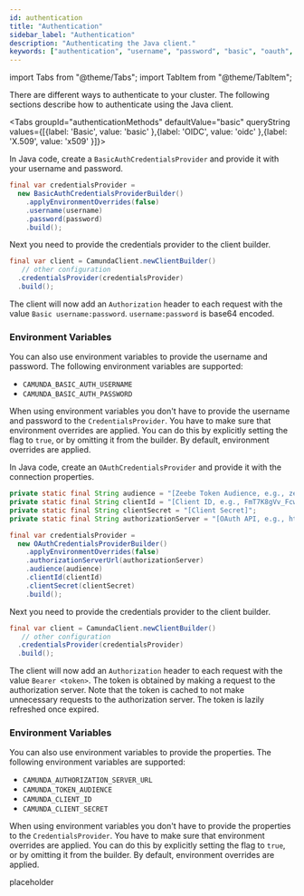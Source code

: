 ```yaml
---
id: authentication
title: "Authentication"
sidebar_label: "Authentication"
description: "Authenticating the Java client."
keywords: ["authentication", "username", "password", "basic", "oauth", "x509"]
---
```


import Tabs from "@theme/Tabs";
import TabItem from "@theme/TabItem";

There are different ways to authenticate to your cluster. The following sections describe how to authenticate using the Java client.

<Tabs groupId="authenticationMethods" defaultValue="basic" queryString values={[{label: 'Basic', value: 'basic' },{label: 'OIDC', value: 'oidc' },{label: 'X.509', value: 'x509' }]}>

<TabItem value="basic">

In Java code, create a `BasicAuthCredentialsProvider` and provide it with your username and password.

```java
final var credentialsProvider =
  new BasicAuthCredentialsProviderBuilder()
    .applyEnvironmentOverrides(false)
    .username(username)
    .password(password)
    .build();
```

Next you need to provide the credentials provider to the client builder.

```java
final var client = CamundaClient.newClientBuilder()
   // other configuration
  .credentialsProvider(credentialsProvider)
  .build();
```

The client will now add an `Authorization` header to each request with the value `Basic username:password`. `username:password`
is base64 encoded.

### Environment Variables

You can also use environment variables to provide the username and password. The following environment variables are supported:

- `CAMUNDA_BASIC_AUTH_USERNAME`
- `CAMUNDA_BASIC_AUTH_PASSWORD`

When using environment variables you don't have to provide the username and password to the `CredentialsProvider`. You have
to make sure that environment overrides are applied. You can do this by explicitly setting the flag to `true`, or by omitting
it from the builder. By default, environment overrides are applied.

</TabItem>

<TabItem value="oidc">

In Java code, create an `OAuthCredentialsProvider` and provide it with the connection properties.

```java
private static final String audience = "[Zeebe Token Audience, e.g., zeebe.camunda.io]";
private static final String clientId = "[Client ID, e.g., FmT7K8gVv_FcwiUhc8U-fAJ9wph0Kn~P]";
private static final String clientSecret = "[Client Secret]";
private static final String authorizationServer = "[OAuth API, e.g., https://login.cloud.camunda.io/oauth/token] ";

final var credentialsProvider =
  new OAuthCredentialsProviderBuilder()
    .applyEnvironmentOverrides(false)
    .authorizationServerUrl(authorizationServer)
    .audience(audience)
    .clientId(clientId)
    .clientSecret(clientSecret)
    .build();
```

Next you need to provide the credentials provider to the client builder.

```java
final var client = CamundaClient.newClientBuilder()
   // other configuration
  .credentialsProvider(credentialsProvider)
  .build();
```

The client will now add an `Authorization` header to each request with the value `Bearer <token>`. The token is obtained by making a request to the authorization server.
Note that the token is cached to not make unnecessary requests to the authorization server. The token is lazily refreshed once expired.

### Environment Variables

You can also use environment variables to provide the properties. The following environment variables are supported:

- `CAMUNDA_AUTHORIZATION_SERVER_URL`
- `CAMUNDA_TOKEN_AUDIENCE`
- `CAMUNDA_CLIENT_ID`
- `CAMUNDA_CLIENT_SECRET`

When using environment variables you don't have to provide the properties to the `CredentialsProvider`. You have
to make sure that environment overrides are applied. You can do this by explicitly setting the flag to `true`, or by omitting
it from the builder. By default, environment overrides are applied.

</TabItem>

<TabItem value="x509">

placeholder

</TabItem>
</Tabs>
